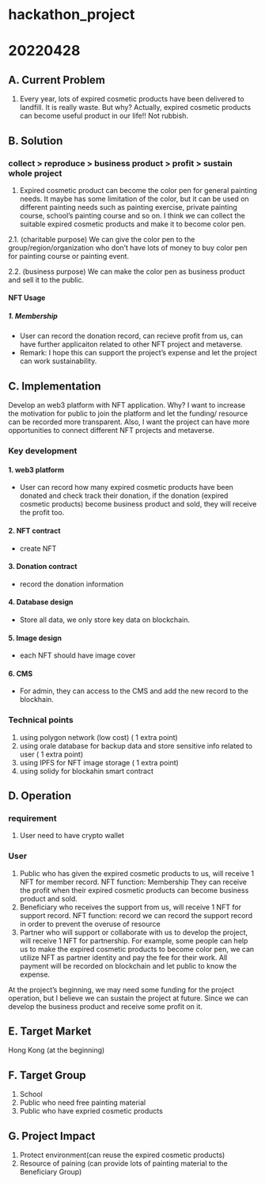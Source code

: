 # hackathon_project
# 20220428

## A. Current Problem
1. Every year, lots of expired cosmetic products have been delivered to landfill. It is really waste. But why?
Actually, expired cosmetic products can become useful product in our life!! Not rubbish.

## B. Solution
### collect > reproduce > business product > profit > sustain whole project
1. Expired cosmetic product can become the color pen for general painting needs.
It maybe has some limitation of the color, but it can be used on different painting needs such as painting exercise, private painting course, school’s painting course and so on.
I think we can collect the suitable expired cosmetic products and make it to become color pen.

2.1. (charitable purpose) We can give the color pen to the group/region/organization who don’t have lots of money to buy color pen for painting course or painting event.

2.2. (business purpose) We can make the color pen as business product and sell it to the public. 

#### NFT Usage
##### 1. Membership
* User can record the donation record, can recieve profit from us, can have further applicaiton related to other NFT project and metaverse.
* Remark: I hope this can support the project’s expense and let the project can work sustainability.  
 
## C. Implementation
Develop an web3 platform with NFT application. 
Why?
I want to increase the motivation for public to join the platform and let the funding/ resource can be recorded more transparent. 
Also, I want the project can have more opportunities to connect different NFT projects and metaverse.

### Key development
#### 1. web3 platform 
* User can record how many expired cosmetic products have been donated and check track their donation, 
if the donation (expired cosmetic products) become business product and sold, 
they will receive the profit too. 

#### 2. NFT contract
* create NFT

#### 3. Donation contract
* record the donation information

#### 4. Database design
* Store all data, we only store key data on blockchain.

#### 5. Image design
* each NFT should have image cover

#### 6. CMS
* For admin, they can access to the CMS and add the new record to the blockhain.

### Technical points
1. using polygon network (low cost) ( 1 extra point)
2. using orale database for backup data and store sensitive info related to user ( 1 extra point)
3. using IPFS for NFT image storage ( 1 extra point) 
4. using solidy for blockahin smart contract

## D. Operation
### requirement
1. User need to have crypto wallet

### User
1.	Public who has given the expired cosmetic products to us, will receive 1 NFT for member record. 
NFT function: Membership
They can receive the profit when their expired cosmetic products can become business product and sold.
2.	Beneficiary who receives the support from us, will receive 1 NFT for support record.
NFT function: record
we can record the support record in order to prevent the overuse of resource
3.	Partner who will support or collaborate with us to develop the project, will receive 1 NFT for partnership.
For example, some people can help us to make the expired cosmetic products to become color pen, 
we can utilize NFT as partner identity and pay the fee for their work. All payment will be recorded on blockchain and let public to know the expense.

At the project’s beginning, we may need some funding for the project operation, but I believe we can sustain the project at future. 
Since we can develop the business product and receive some profit on it.
 
## E. Target Market
Hong Kong (at the beginning)

## F. Target Group
1. School
2. Public who need free painting material 
3. Public who have expried cosmetic products

## G. Project Impact
1. Protect environment(can reuse the expired cosmetic products)
2. Resource of paining (can provide lots of painting material to the Beneficiary Group)
 




